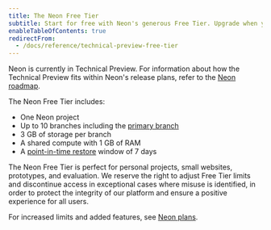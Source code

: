 ```yaml
---
title: The Neon Free Tier
subtitle: Start for free with Neon's generous Free Tier. Upgrade when you are ready to scale.
enableTableOfContents: true
redirectFrom:
  - /docs/reference/technical-preview-free-tier
---
```


Neon is currently in Technical Preview. For information about how the Technical Preview fits within Neon's release plans, refer to the [Neon roadmap](/docs/reference/roadmap).

The Neon Free Tier includes:

- One Neon project
- Up to 10 branches including the [primary branch](/docs/reference/glossary#primary-branch)
- 3 GB of storage per branch
- A shared compute with 1 GB of RAM
- A [point-in-time restore](/docs/reference/glossary#point-in-time-restore) window of 7 days

The Neon Free Tier is perfect for personal projects, small websites, prototypes, and evaluation. We reserve the right to adjust Free Tier limits and discontinue access in exceptional cases where misuse is identified, in order to protect the integrity of our platform and ensure a positive experience for all users.

For increased limits and added features, see [Neon plans](/docs/introduction/billing#neon-plans).
